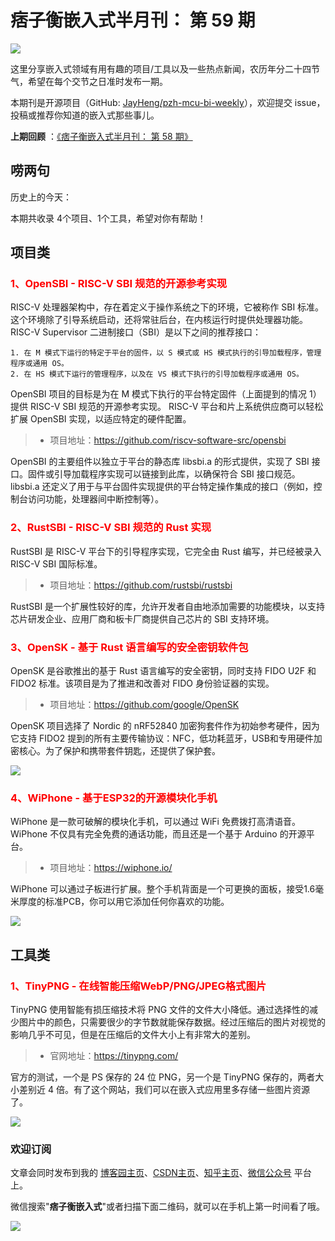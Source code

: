 # 痞子衡嵌入式半月刊： 第 59 期

![](http://henjay724.com/image/cnblogs/pzh_mcu_bi_weekly.PNG)

这里分享嵌入式领域有用有趣的项目/工具以及一些热点新闻，农历年分二十四节气，希望在每个交节之日准时发布一期。

本期刊是开源项目（GitHub: [JayHeng/pzh-mcu-bi-weekly](https://github.com/JayHeng/pzh-mcu-bi-weekly)），欢迎提交 issue，投稿或推荐你知道的嵌入式那些事儿。

**上期回顾** ：[《痞子衡嵌入式半月刊： 第 58 期》](https://www.cnblogs.com/henjay724/p/16484199.html)

## 唠两句

历史上的今天：

本期共收录 4个项目、1个工具，希望对你有帮助！

## 项目类

### <font color="red">1、OpenSBI - RISC-V SBI 规范的开源参考实现</font>

RISC-V 处理器架构中，存在着定义于操作系统之下的环境，它被称作 SBI 标准。这个环境除了引导系统启动，还将常驻后台，在内核运行时提供处理器功能。RISC-V Supervisor 二进制接口（SBI）是以下之间的推荐接口：

```text
1. 在 M 模式下运行的特定于平台的固件，以 S 模式或 HS 模式执行的引导加载程序，管理程序或通用 OS。
2. 在 HS 模式下运行的管理程序，以及在 VS 模式下执行的引导加载程序或通用 OS。
```

OpenSBI 项目的目标是为在 M 模式下执行的平台特定固件（上面提到的情况 1）提供 RISC-V SBI 规范的开源参考实现。 RISC-V 平台和片上系统供应商可以轻松扩展 OpenSBI 实现，以适应特定的硬件配置。

> * 项目地址：https://github.com/riscv-software-src/opensbi

OpenSBI 的主要组件以独立于平台的静态库 libsbi.a 的形式提供，实现了 SBI 接口。固件或引导加载程序实现可以链接到此库，以确保符合 SBI 接口规范。 libsbi.a 还定义了用于与平台固件实现提供的平台特定操作集成的接口（例如，控制台访问功能，处理器间中断控制等）。

### <font color="red">2、RustSBI - RISC-V SBI 规范的 Rust 实现</font>

RustSBI 是 RISC-V 平台下的引导程序实现，它完全由 Rust 编写，并已经被录入 RISC-V SBI 国际标准。

> * 项目地址：https://github.com/rustsbi/rustsbi

RustSBI 是一个扩展性较好的库，允许开发者自由地添加需要的功能模块，以支持芯片研发企业、应用厂商和板卡厂商提供自己芯片的 SBI 支持环境。

### <font color="red">3、OpenSK - 基于 Rust 语言编写的安全密钥软件包</font>

OpenSK 是谷歌推出的基于 Rust 语言编写的安全密钥，同时支持 FIDO U2F 和 FIDO2 标准。该项目是为了推进和改善对 FIDO 身份验证器的实现。

> * 项目地址：https://github.com/google/OpenSK

OpenSK 项目选择了 Nordic 的 nRF52840 加密狗套件作为初始参考硬件，因为它支持 FIDO2 提到的所有主要传输协议：NFC，低功耗蓝牙，USB和专用硬件加密核心。为了保护和携带套件钥匙，还提供了保护套。

![](http://henjay724.com/image/biweekly20220730/OpenSK.PNG)

### <font color="red">4、WiPhone - 基于ESP32的开源模块化手机</font>

WiPhone 是一款可破解的模块化手机，可以通过 WiFi 免费拨打高清语音。WiPhone 不仅具有完全免费的通话功能，而且还是一个基于 Arduino 的开源平台。

> * 项目地址：https://wiphone.io/

WiPhone 可以通过子板进行扩展。整个手机背面是一个可更换的面板，接受1.6毫米厚度的标准PCB，你可以用它添加任何你喜欢的功能。

![](http://henjay724.com/image/biweekly20220730/WiPhone.PNG)

## 工具类

### <font color="red">1、TinyPNG - 在线智能压缩WebP/PNG/JPEG格式图片</font>

TinyPNG 使用智能有损压缩技术将 PNG 文件的文件大小降低。通过选择性的减少图片中的颜色，只需要很少的字节数就能保存数据。经过压缩后的图片对视觉的影响几乎不可见，但是在压缩后的文件大小上有非常大的差别。

> * 官网地址：https://tinypng.com/

官方的测试，一个是 PS 保存的 24 位 PNG，另一个是 TinyPNG 保存的，两者大小差别近 4 倍。有了这个网站，我们可以在嵌入式应用里多存储一些图片资源了。

![](http://henjay724.com/image/biweekly20220730/TinyPNG.PNG)

### 欢迎订阅

文章会同时发布到我的 [博客园主页](https://www.cnblogs.com/henjay724/)、[CSDN主页](https://blog.csdn.net/henjay724)、[知乎主页](https://www.zhihu.com/people/henjay724)、[微信公众号](http://weixin.sogou.com/weixin?type=1&query=痞子衡嵌入式) 平台上。

微信搜索"__痞子衡嵌入式__"或者扫描下面二维码，就可以在手机上第一时间看了哦。

![](http://henjay724.com/image/github/pzhMcu_qrcode_258x258.jpg)

